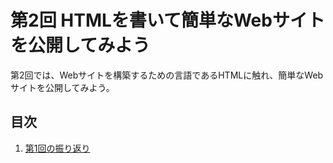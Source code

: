 
# 第2回 HTMLを書いて簡単なWebサイトを公開してみよう

第2回では、Webサイトを構築するための言語であるHTMLに触れ、簡単なWebサイトを公開してみよう。

## 目次

1. [第1回の振り返り](./handouts/0_recap.md)
